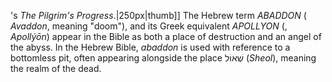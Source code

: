 's _The Pilgrim's Progress_.|250px|thumb]] The Hebrew term _ABADDON_ ( _Avaddon_, meaning "doom"), and its Greek equivalent _APOLLYON_ (, _Apollýōn_) appear in the Bible as both a place of destruction and an angel of the abyss. In the Hebrew Bible, _abaddon_ is used with reference to a bottomless pit, often appearing alongside the place שְׁאוֹל (_Sheol_), meaning the realm of the dead.
